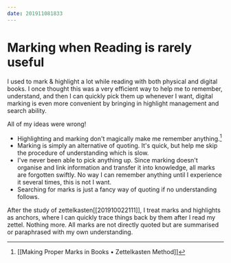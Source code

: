 ```yaml
---
date: 201911081833
---
```

# Marking when Reading is rarely useful


I used to mark & highlight a lot while reading with both physical and digital books. I once thought this was a very efficient way to help me to remember, understand, and then I can quickly pick them up whenever I want, digital marking is even more convenient by bringing in highlight management and search ability.

All of my ideas were wrong!
* Highlighting and marking don't magically make me remember anything.[^832AB06D3DE4]
* Marking is simply an alternative of quoting. It's quick, but help me skip the procedure of understanding which is slow.
* I've never been able to pick anything up. Since marking doesn't organise and link information and transfer it into knowledge, all marks are forgotten swiftly. No way I can remember anything until I experience it several times, this is not I want.
* Searching for marks is just a fancy way of quoting if no understanding follows.

After the study of zettelkasten[[201910022111]], I treat marks and highlights as anchors, where I can quickly trace things back by them after I read my zettel. Nothing more. All marks are not directly quoted but are summarised or paraphrased with my own understanding.



[^832AB06D3DE4]: [[Making Proper Marks in Books • Zettelkasten Method]]